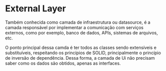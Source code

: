 # External Layer

Também conhecida como camada de infraestrutura ou datasource, é a camada responsável por implementar
a comunicação com serviços externos, como por exemplo, banco de dados, APIs, sistemas de arquivos,
etc.

O ponto principal dessa camda é ter todos as classes sendo extensíveis e substituíveis, respeitando
os princípios de SOLID, principalmente o princípio de inversão de dependência. Dessa forma, a camada
de Ui não precisam saber como os dados são obtidos, apenas as interfaces.

